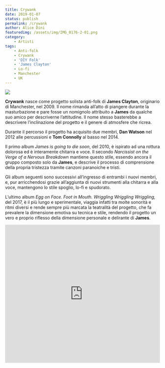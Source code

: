 ```yaml
---
title: Crywank
date: 2019-01-07
status: publish
permalink: /crywank
author: Alice Dini
featuredimg: /assets/img/IMG_0176-2-01.png
category:
    - Artisti
tags:
    - Anti-folk
    - Crywank
    - 'DIY Folk'
    - 'James Clayton'
    - Lo-fi
    - Manchester
    - UK
---
```

![](/assets/img/IMG_0176-2-01.png)

**Crywank** nasce come progetto solista anti-folk di **James Clayton**, originario di Manchester, nel 2009. Il nome rimanda all’atto di piangere durante la masturbazione e pare fosse un nomignolo attribuito a **James** da qualche suo amico per descriverne l’attitudine. Il nome stesso basterebbe a descrivere l’inclinazione del progetto e il genere di atmosfere che ricrea.

Durante il percorso il progetto ha acquisito due membri, **Dan Watson** nel 2012 alle percussioni e **Tom Connolly** al basso nel 2014.

Il primo album *James is going to die soon*, del 2010, è ispirato ad una rottura dolorosa ed è interamente chitarra e voce. Il secondo *Narcissist on the Verge of a Nervous Breakdown* mantiene questo stile, essendo ancora il gruppo composto solo da **James**, e descrive il processo di comprensione della propria tristezza tramite canzoni paranoiche e tristi.

Gli album seguenti sono successivi all’ingresso di entrambi i nuovi membri, e, pur arricchendosi grazie all’aggiunta di nuovi strumenti alla chitarra e alla voce, mantengono lo stile spoglio, lo-fi e spudorato.

L’ultimo album *Egg on Face. Foot in Mouth. Wriggling Wriggling Wriggling,* del 2017, è il più lungo e sperimentale, viaggia infatti tra molte sonorità e ritmi diversi e rende sempre più marcata la teatralità del progetto, che fa prevalere la dimensione emotiva su tecnica e stile, rendendo il progetto un vero e proprio riflesso della dimensione personale e delirante di **James**.

<iframe frameborder="no" height="450" scrolling="no" src="http://w.soundcloud.com/player/?url=http%3A//api.soundcloud.com/playlists/681479904&color=%23000000&auto_play=false&hide_related=false&show_comments=true&show_user=true&show_reposts=false&show_teaser=true&visual=true" width="100%"></iframe>
